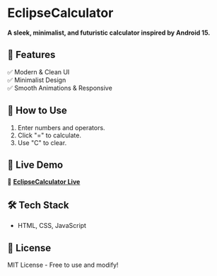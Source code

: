 # EclipseCalculator  
**A sleek, minimalist, and futuristic calculator inspired by Android 15.**  

## 🚀 Features  
✅ Modern & Clean UI  
✅ Minimalist Design  
✅ Smooth Animations & Responsive  

## 📖 How to Use  
1. Enter numbers and operators.  
2. Click "=" to calculate.  
3. Use "C" to clear.  

## 📡 Live Demo  
🔗 **[EclipseCalculator Live](https://abhisheksinghshekhawatsde.github.io/EclipseCalculator/)**  

## 🛠 Tech Stack  
- HTML, CSS, JavaScript  

## 📜 License  
MIT License - Free to use and modify!  
